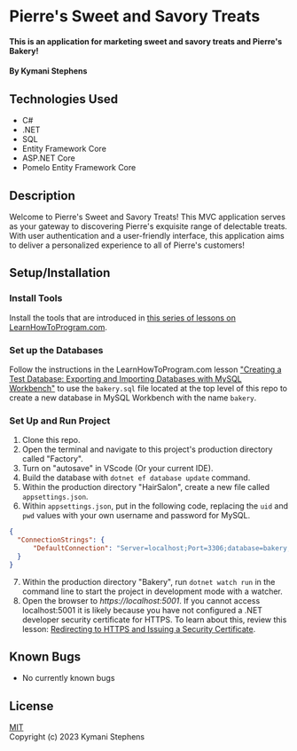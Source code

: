 # Pierre's Sweet and Savory Treats

#### This is an application for marketing sweet and savory treats and Pierre's Bakery!

#### By Kymani Stephens

## Technologies Used

* C#
* .NET
* SQL
* Entity Framework Core
* ASP.NET Core
* Pomelo Entity Framework Core 

## Description

Welcome to Pierre's Sweet and Savory Treats! This MVC application serves as your gateway to discovering Pierre's exquisite range of delectable treats. With user authentication and a user-friendly interface, this application aims to deliver a personalized experience to all of Pierre's customers!

## Setup/Installation

### Install Tools

Install the tools that are introduced in [this series of lessons on LearnHowToProgram.com](https://www.learnhowtoprogram.com/c-and-net/getting-started-with-c).

### Set up the Databases

Follow the instructions in the LearnHowToProgram.com lesson ["Creating a Test Database: Exporting and Importing Databases with MySQL Workbench"](https://www.learnhowtoprogram.com/c-and-net/database-basics/creating-a-test-database-exporting-and-importing-databases-with-mysql-workbench) to use the `bakery.sql` file located at the top level of this repo to create a new database in MySQL Workbench with the name `bakery`. 

### Set Up and Run Project

1. Clone this repo.
2. Open the terminal and navigate to this project's production directory called "Factory".
3. Turn on "autosave" in VScode (Or your current IDE).
4. Build the database with `dotnet ef database update` command.
5. Within the production directory "HairSalon", create a new file called `appsettings.json`.
6. Within `appsettings.json`, put in the following code, replacing the `uid` and `pwd` values with your own username and password for MySQL.

```json
{
  "ConnectionStrings": {
      "DefaultConnection": "Server=localhost;Port=3306;database=bakery;uid=[YOUR-USERNAME];pwd=[YOUR-PASSWORD];"
  }
}
```

7. Within the production directory "Bakery", run `dotnet watch run` in the command line to start the project in development mode with a watcher.
8. Open the browser to _https://localhost:5001_. If you cannot access localhost:5001 it is likely because you have not configured a .NET developer security certificate for HTTPS. To learn about this, review this lesson: [Redirecting to HTTPS and Issuing a Security Certificate](https://www.learnhowtoprogram.com/lessons/redirecting-to-https-and-issuing-a-security-certificate).

## Known Bugs

* No currently known bugs

## License
[MIT](https://opensource.org/license/mit) 
<br>
Copyright (c) 2023 Kymani Stephens